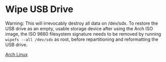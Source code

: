 # Wipe USB Drive

Warning: This will irrevocably destroy all data on /dev/sdx. To restore the USB drive as an empty, 
usable storage device after using the Arch ISO image, the ISO 9660 filesystem signature needs to be removed by 
running `wipefs --all /dev/sdx` as root, before repartitioning and reformatting the USB drive.

[Arch Linux](Arch_Linux.md)

